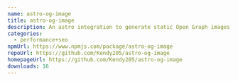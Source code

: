 ```yaml
---
name: astro-og-image
title: astro-og-image
description: An astro integration to generate static Open Graph images, at build time
categories:
  - performance+seo
npmUrl: https://www.npmjs.com/package/astro-og-image
repoUrl: https://github.com/Kendy205/astro-og-image
homepageUrl: https://github.com/Kendy205/astro-og-image
downloads: 16
---
```

